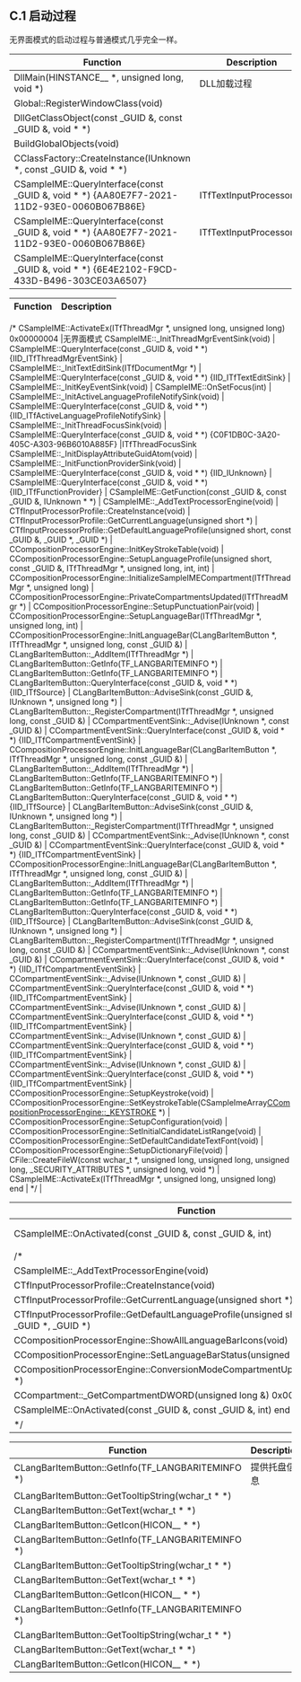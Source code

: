 ## C.1 启动过程

无界面模式的启动过程与普通模式几乎完全一样。

Function																					|Description
-|-
DllMain(HINSTANCE__ *, unsigned long, void *)												|DLL加载过程
Global::RegisterWindowClass(void)															|
DllGetClassObject(const _GUID &, const _GUID &, void * *)									|
BuildGlobalObjects(void)																	|
CClassFactory::CreateInstance(IUnknown *, const _GUID &, void * *)							|
CSampleIME::QueryInterface(const _GUID &, void * *) {AA80E7F7-2021-11D2-93E0-0060B067B86E}	|ITfTextInputProcessor
CSampleIME::QueryInterface(const _GUID &, void * *) {AA80E7F7-2021-11D2-93E0-0060B067B86E}	|ITfTextInputProcessorEx
CSampleIME::QueryInterface(const _GUID &, void * *) {6E4E2102-F9CD-433D-B496-303CE03A6507}	|

Function																											|Description
-|-
/*
CSampleIME::ActivateEx(ITfThreadMgr *, unsigned long, unsigned long) 0x00000004										|无界面模式
CSampleIME::_InitThreadMgrEventSink(void)																			|
CSampleIME::QueryInterface(const _GUID &, void * *) {IID_ITfThreadMgrEventSink}										|
CSampleIME::_InitTextEditSink(ITfDocumentMgr *)																		|
CSampleIME::QueryInterface(const _GUID &, void * *) {IID_ITfTextEditSink}											|
CSampleIME::_InitKeyEventSink(void)																					|
CSampleIME::OnSetFocus(int)																							|
CSampleIME::_InitActiveLanguageProfileNotifySink(void)																|
CSampleIME::QueryInterface(const _GUID &, void * *) {IID_ITfActiveLanguageProfileNotifySink}						|
CSampleIME::_InitThreadFocusSink(void)																				|
CSampleIME::QueryInterface(const _GUID &, void * *) {C0F1DB0C-3A20-405C-A303-96B6010A885F}							|ITfThreadFocusSink
CSampleIME::_InitDisplayAttributeGuidAtom(void)																		|
CSampleIME::_InitFunctionProviderSink(void)																			|
CSampleIME::QueryInterface(const _GUID &, void * *) {IID_IUnknown}													|
CSampleIME::QueryInterface(const _GUID &, void * *) {IID_ITfFunctionProvider}										|
CSampleIME::GetFunction(const _GUID &, const _GUID &, IUnknown * *)													|
CSampleIME::_AddTextProcessorEngine(void)																			|
CTfInputProcessorProfile::CreateInstance(void)																		|
CTfInputProcessorProfile::GetCurrentLanguage(unsigned short *)														|
CTfInputProcessorProfile::GetDefaultLanguageProfile(unsigned short, const _GUID &, _GUID *, _GUID *)				|
CCompositionProcessorEngine::InitKeyStrokeTable(void)																|
CCompositionProcessorEngine::SetupLanguageProfile(unsigned short, const _GUID &, ITfThreadMgr *, unsigned long, int, int)	|
CCompositionProcessorEngine::InitializeSampleIMECompartment(ITfThreadMgr *, unsigned long)							|
CCompositionProcessorEngine::PrivateCompartmentsUpdated(ITfThreadMgr *)												|
CCompositionProcessorEngine::SetupPunctuationPair(void)																|
CCompositionProcessorEngine::SetupLanguageBar(ITfThreadMgr *, unsigned long, int)									|
CCompositionProcessorEngine::InitLanguageBar(CLangBarItemButton *, ITfThreadMgr *, unsigned long, const _GUID &)	|
CLangBarItemButton::_AddItem(ITfThreadMgr *)																		|
CLangBarItemButton::GetInfo(TF_LANGBARITEMINFO *)																	|
CLangBarItemButton::GetInfo(TF_LANGBARITEMINFO *)																	|
CLangBarItemButton::QueryInterface(const _GUID &, void * *) {IID_ITfSource}											|
CLangBarItemButton::AdviseSink(const _GUID &, IUnknown *, unsigned long *)											|
CLangBarItemButton::_RegisterCompartment(ITfThreadMgr *, unsigned long, const _GUID &)								|
CCompartmentEventSink::_Advise(IUnknown *, const _GUID &)															|
CCompartmentEventSink::QueryInterface(const _GUID &, void * *) {IID_ITfCompartmentEventSink}						|
CCompositionProcessorEngine::InitLanguageBar(CLangBarItemButton *, ITfThreadMgr *, unsigned long, const _GUID &)	|
CLangBarItemButton::_AddItem(ITfThreadMgr *)																		|
CLangBarItemButton::GetInfo(TF_LANGBARITEMINFO *)																	|
CLangBarItemButton::GetInfo(TF_LANGBARITEMINFO *)																	|
CLangBarItemButton::QueryInterface(const _GUID &, void * *) {IID_ITfSource}											|
CLangBarItemButton::AdviseSink(const _GUID &, IUnknown *, unsigned long *)											|
CLangBarItemButton::_RegisterCompartment(ITfThreadMgr *, unsigned long, const _GUID &)								|
CCompartmentEventSink::_Advise(IUnknown *, const _GUID &)															|
CCompartmentEventSink::QueryInterface(const _GUID &, void * *) {IID_ITfCompartmentEventSink}						|
CCompositionProcessorEngine::InitLanguageBar(CLangBarItemButton *, ITfThreadMgr *, unsigned long, const _GUID &)	|
CLangBarItemButton::_AddItem(ITfThreadMgr *)																		|
CLangBarItemButton::GetInfo(TF_LANGBARITEMINFO *)																	|
CLangBarItemButton::GetInfo(TF_LANGBARITEMINFO *)																	|
CLangBarItemButton::QueryInterface(const _GUID &, void * *) {IID_ITfSource}											|
CLangBarItemButton::AdviseSink(const _GUID &, IUnknown *, unsigned long *)											|
CLangBarItemButton::_RegisterCompartment(ITfThreadMgr *, unsigned long, const _GUID &)								|
CCompartmentEventSink::_Advise(IUnknown *, const _GUID &)															|
CCompartmentEventSink::QueryInterface(const _GUID &, void * *) {IID_ITfCompartmentEventSink}						|
CCompartmentEventSink::_Advise(IUnknown *, const _GUID &)															|
CCompartmentEventSink::QueryInterface(const _GUID &, void * *) {IID_ITfCompartmentEventSink}						|
CCompartmentEventSink::_Advise(IUnknown *, const _GUID &)															|
CCompartmentEventSink::QueryInterface(const _GUID &, void * *) {IID_ITfCompartmentEventSink}						|
CCompartmentEventSink::_Advise(IUnknown *, const _GUID &)															|
CCompartmentEventSink::QueryInterface(const _GUID &, void * *) {IID_ITfCompartmentEventSink}						|
CCompartmentEventSink::_Advise(IUnknown *, const _GUID &)															|
CCompartmentEventSink::QueryInterface(const _GUID &, void * *) {IID_ITfCompartmentEventSink}						|
CCompositionProcessorEngine::SetupKeystroke(void)																	|
CCompositionProcessorEngine::SetKeystrokeTable(CSampleImeArray<CCompositionProcessorEngine::_KEYSTROKE> *)			|
CCompositionProcessorEngine::SetupConfiguration(void)																|
CCompositionProcessorEngine::SetInitialCandidateListRange(void)														|
CCompositionProcessorEngine::SetDefaultCandidateTextFont(void)														|
CCompositionProcessorEngine::SetupDictionaryFile(void)																|
CFile::CreateFileW(const wchar_t *, unsigned long, unsigned long, unsigned long, _SECURITY_ATTRIBUTES *, unsigned long, void *)	|
CSampleIME::ActivateEx(ITfThreadMgr *, unsigned long, unsigned long) end											|
*/																													|

Function																								|Description
-|-
CSampleIME::OnActivated(const _GUID &, const _GUID &, int)												|响应激活事件
/*																										|
CSampleIME::_AddTextProcessorEngine(void)																|
CTfInputProcessorProfile::CreateInstance(void)															|
CTfInputProcessorProfile::GetCurrentLanguage(unsigned short *)											|
CTfInputProcessorProfile::GetDefaultLanguageProfile(unsigned short, const _GUID &, _GUID *, _GUID *)	|
CCompositionProcessorEngine::ShowAllLanguageBarIcons(void)												|
CCompositionProcessorEngine::SetLanguageBarStatus(unsigned long, int)									|
CCompositionProcessorEngine::ConversionModeCompartmentUpdated(ITfThreadMgr *)							|
CCompartment::_GetCompartmentDWORD(unsigned long &) 0x00000401											|
CSampleIME::OnActivated(const _GUID &, const _GUID &, int) end											|
*/																										|

Function											|Description
-|-
CLangBarItemButton::GetInfo(TF_LANGBARITEMINFO *)	|提供托盘信息
CLangBarItemButton::GetTooltipString(wchar_t * *)	|
CLangBarItemButton::GetText(wchar_t * *)			|
CLangBarItemButton::GetIcon(HICON__ * *)			|
CLangBarItemButton::GetInfo(TF_LANGBARITEMINFO *)	|
CLangBarItemButton::GetTooltipString(wchar_t * *)	|
CLangBarItemButton::GetText(wchar_t * *)			|
CLangBarItemButton::GetIcon(HICON__ * *)			|
CLangBarItemButton::GetInfo(TF_LANGBARITEMINFO *)	|
CLangBarItemButton::GetTooltipString(wchar_t * *)	|
CLangBarItemButton::GetText(wchar_t * *)			|
CLangBarItemButton::GetIcon(HICON__ * *)			|